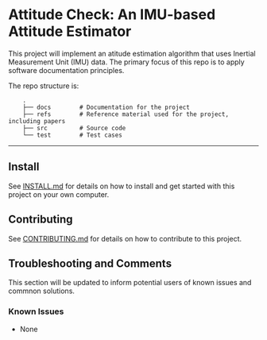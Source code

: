 # Attitude Check: An IMU-based Attitude Estimator

This project will implement an atitude estimation algorithm that uses Inertial Measurement Unit (IMU) data. The primary focus of this repo is to apply software documentation principles.

The repo structure is:

```
    .
    ├── docs        # Documentation for the project
    ├── refs        # Reference material used for the project, including papers
    ├── src         # Source code
    └── test        # Test cases

```

---

## Install

See [INSTALL.md](./INSTALL.md) for details on how to install and get started with this project on your own computer.

## Contributing

See [CONTRIBUTING.md](./CONTRIBUTING.md) for details on how to contribute to this project.

## Troubleshooting and Comments

This section will be updated to inform potential users of known issues and commnon solutions.

### Known Issues
- None
